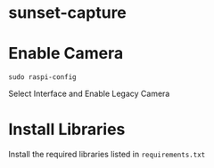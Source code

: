 # sunset-capture

# Enable Camera
```
sudo raspi-config
```
Select Interface and Enable Legacy Camera

# Install Libraries
Install the required libraries listed in ```requirements.txt```
